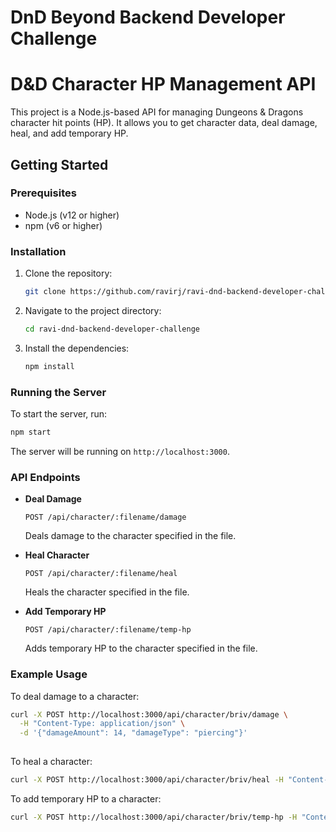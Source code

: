 # DnD Beyond Backend Developer Challenge
# D&D Character HP Management API

This project is a Node.js-based API for managing Dungeons & Dragons character hit points (HP). It allows you to get character data, deal damage, heal, and add temporary HP.

## Getting Started

### Prerequisites

- Node.js (v12 or higher)
- npm (v6 or higher)

### Installation

1. Clone the repository:
   ```bash
   git clone https://github.com/ravirj/ravi-dnd-backend-developer-challenge.git
   ```
2. Navigate to the project directory:
   ```bash
   cd ravi-dnd-backend-developer-challenge
   ```
3. Install the dependencies:
   ```bash
   npm install
   ```

### Running the Server

To start the server, run:
```bash
npm start
```
The server will be running on `http://localhost:3000`.

### API Endpoints

- **Deal Damage**
  ```http
  POST /api/character/:filename/damage
  ```
  Deals damage to the character specified in the file.

- **Heal Character**
  ```http
  POST /api/character/:filename/heal
  ```
  Heals the character specified in the file.

- **Add Temporary HP**
  ```http
  POST /api/character/:filename/temp-hp
  ```
  Adds temporary HP to the character specified in the file.

### Example Usage

To deal damage to a character:
```bash
curl -X POST http://localhost:3000/api/character/briv/damage \
  -H "Content-Type: application/json" \
  -d '{"damageAmount": 14, "damageType": "piercing"}'
  
```

To heal a character:
```bash
curl -X POST http://localhost:3000/api/character/briv/heal -H "Content-Type: application/json" -d '{"heal": 5}'
```

To add temporary HP to a character:
```bash
curl -X POST http://localhost:3000/api/character/briv/temp-hp -H "Content-Type: application/json" -d '{"amount": 8}'
```
